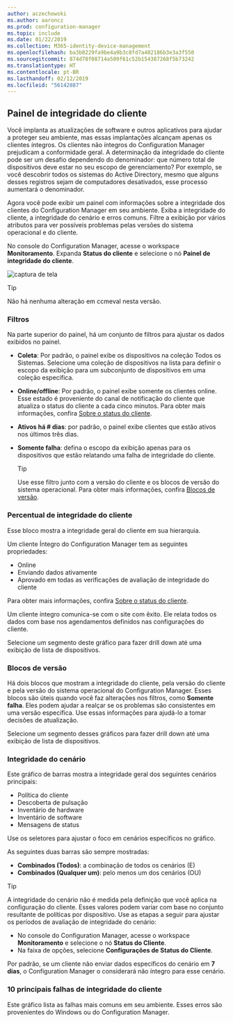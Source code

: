 ```yaml
---
author: aczechowski
ms.author: aaroncz
ms.prod: configuration-manager
ms.topic: include
ms.date: 01/22/2019
ms.collection: M365-identity-device-management
ms.openlocfilehash: ba3b8229fa9be4a9b3c8fd7a402186b3e3a3f550
ms.sourcegitcommit: 874d78f08714a509f61c52b154387268f5b73242
ms.translationtype: HT
ms.contentlocale: pt-BR
ms.lasthandoff: 02/12/2019
ms.locfileid: "56142887"
---
```

## <a name="bkmk_health"></a> Painel de integridade do cliente
<!--3599209-->

Você implanta as atualizações de software e outros aplicativos para ajudar a proteger seu ambiente, mas essas implantações alcançam apenas os clientes íntegros. Os clientes não íntegros do Configuration Manager prejudicam a conformidade geral. A determinação da integridade do cliente pode ser um desafio dependendo do denominador: que número total de dispositivos deve estar no seu escopo de gerenciamento? Por exemplo, se você descobrir todos os sistemas do Active Directory, mesmo que alguns desses registros sejam de computadores desativados, esse processo aumentará o denominador. 

Agora você pode exibir um painel com informações sobre a integridade dos clientes do Configuration Manager em seu ambiente. Exiba a integridade do cliente, a integridade do cenário e erros comuns. Filtre a exibição por vários atributos para ver possíveis problemas pelas versões do sistema operacional e do cliente. 

No console do Configuration Manager, acesse o workspace **Monitoramento**. Expanda **Status do cliente** e selecione o nó **Painel de integridade do cliente**. 

![captura de tela](../../media/3599209-client-health-dashboard.png)

> [!Tip]  
> Não há nenhuma alteração em ccmeval nesta versão.  


### <a name="filters"></a>Filtros

Na parte superior do painel, há um conjunto de filtros para ajustar os dados exibidos no painel.

- **Coleta**: Por padrão, o painel exibe os dispositivos na coleção Todos os Sistemas. Selecione uma coleção de dispositivos na lista para definir o escopo da exibição para um subconjunto de dispositivos em uma coleção específica.  

- **Online/offline**: Por padrão, o painel exibe somente os clientes online. Esse estado é proveniente do canal de notificação do cliente que atualiza o status do cliente a cada cinco minutos. Para obter mais informações, confira [Sobre o status do cliente](/sccm/core/clients/manage/monitor-clients#bkmk_about).  

- **Ativos há \# dias**: por padrão, o painel exibe clientes que estão ativos nos últimos três dias.  

- **Somente falha**: defina o escopo da exibição apenas para os dispositivos que estão relatando uma falha de integridade do cliente.  

    > [!Tip]  
    > Use esse filtro junto com a versão do cliente e os blocos de versão do sistema operacional. Para obter mais informações, confira [Blocos de versão](#version-tiles). 


### <a name="client-health-percentage"></a>Percentual de integridade do cliente

Esse bloco mostra a integridade geral do cliente em sua hierarquia. 

Um cliente Íntegro do Configuration Manager tem as seguintes propriedades: 
- Online  
- Enviando dados ativamente  
- Aprovado em todas as verificações de avaliação de integridade do cliente  

Para obter mais informações, confira [Sobre o status do cliente](/sccm/core/clients/manage/monitor-clients#bkmk_about).

Um cliente íntegro comunica-se com o site com êxito. Ele relata todos os dados com base nos agendamentos definidos nas configurações do cliente.

Selecione um segmento deste gráfico para fazer drill down até uma exibição de lista de dispositivos.


### <a name="version-tiles"></a>Blocos de versão

Há dois blocos que mostram a integridade do cliente, pela versão do cliente e pela versão do sistema operacional do Configuration Manager. Esses blocos são úteis quando você faz alterações nos filtros, como **Somente falha**. Eles podem ajudar a realçar se os problemas são consistentes em uma versão específica. Use essas informações para ajudá-lo a tomar decisões de atualização. 

Selecione um segmento desses gráficos para fazer drill down até uma exibição de lista de dispositivos.


### <a name="scenario-health"></a>Integridade do cenário

Este gráfico de barras mostra a integridade geral dos seguintes cenários principais: 
- Política do cliente
- Descoberta de pulsação
- Inventário de hardware
- Inventário de software
- Mensagens de status

Use os seletores para ajustar o foco em cenários específicos no gráfico. 

As seguintes duas barras são sempre mostradas:

- **Combinados (Todos)**: a combinação de todos os cenários (E)  
- **Combinados (Qualquer um)**: pelo menos um dos cenários (OU)

> [!Tip]  
> A integridade do cenário não é medida pela definição que você aplica na configuração do cliente. Esses valores podem variar com base no conjunto resultante de políticas por dispositivo. Use as etapas a seguir para ajustar os períodos de avaliação de integridade do cenário:
> - No console do Configuration Manager, acesse o workspace **Monitoramento** e selecione o nó **Status do Cliente**.  
> - Na faixa de opções, selecione **Configurações de Status do Cliente**.  
> 
> Por padrão, se um cliente não enviar dados específicos do cenário em **7 dias**, o Configuration Manager o considerará não íntegro para esse cenário.


### <a name="top-10-client-health-failures"></a>10 principais falhas de integridade do cliente

Este gráfico lista as falhas mais comuns em seu ambiente. Esses erros são provenientes do Windows ou do Configuration Manager. 

<!-- The following list includes some of the more common failures overall:

#### Failure 1 title
Failure 1 description

Solution for failure 1 -->
